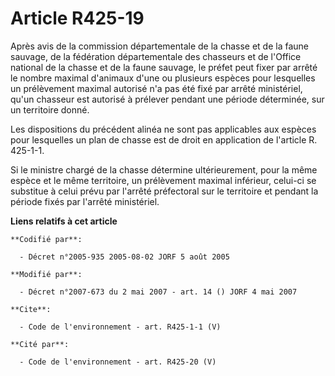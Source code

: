 # Article R425-19

Après avis de la commission départementale de la chasse et de la faune sauvage, de la fédération départementale des chasseurs
et de l'Office national de la chasse et de la faune sauvage, le préfet peut fixer par arrêté le nombre maximal d'animaux
d'une ou plusieurs espèces pour lesquelles un prélèvement maximal autorisé n'a pas été fixé par arrêté ministériel, qu'un
chasseur est autorisé à prélever pendant une période déterminée, sur un territoire donné.

Les dispositions du précédent alinéa ne sont pas applicables aux espèces pour lesquelles un plan de chasse est de droit en
application de l'article R. 425-1-1.

Si le ministre chargé de la chasse détermine ultérieurement, pour la même espèce et le même territoire, un prélèvement
maximal inférieur, celui-ci se substitue à celui prévu par l'arrêté préfectoral sur le territoire et pendant la période fixés
par l'arrêté ministériel.

**Liens relatifs à cet article**

	**Codifié par**:

	  - Décret n°2005-935 2005-08-02 JORF 5 août 2005

	**Modifié par**:

	  - Décret n°2007-673 du 2 mai 2007 - art. 14 () JORF 4 mai 2007

	**Cite**:

	  - Code de l'environnement - art. R425-1-1 (V)

	**Cité par**:

	  - Code de l'environnement - art. R425-20 (V)
